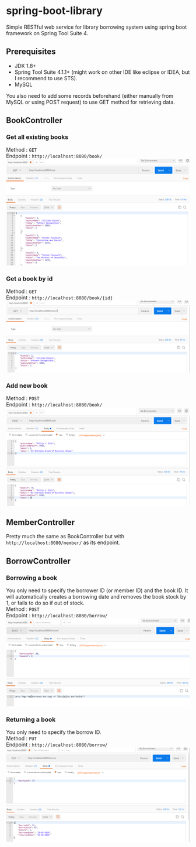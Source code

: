 # spring-boot-library
Simple RESTful web service for library borrowing system using spring boot framework on Spring Tool Suite 4.

## Prerequisites
* JDK 1.8+
* Spring Tool Suite 4.1.1+ (might work on other IDE like eclipse or IDEA, but I recommend to use STS).
* MySQL

You also need to add some records beforehand (either manually from MySQL or using POST request) to use GET method for retrieving data.

## BookController
### Get all existing books
Method : `GET`  
Endpoint : `http://localhost:8080/book/`
![get all books](https://raw.githubusercontent.com/kucinghitam13/spring-boot-library/master/img/01.PNG)

### Get a book by id
Method : `GET`  
Endpoint : `http://localhost:8080/book/{id}`
![get book by id](https://raw.githubusercontent.com/kucinghitam13/spring-boot-library/master/img/02.PNG)

### Add new book
Method : `POST`  
Endpoint : `http://localhost:8080/book/`
![add book](https://raw.githubusercontent.com/kucinghitam13/spring-boot-library/master/img/03.PNG)

## MemberController
Pretty much the same as BookController but with `http://localhost:8080/member/` as its endpoint.

## BorrowController
### Borrowing a book
You only need to specify the borrower ID (or member ID) and the book ID. It will automatically creates a borrowing date and removes the book stock by 1, or fails to do so if out of stock.  
Method : `POST`  
Endpoint : `http://localhost:8080/borrow/`
![borrowing book](https://raw.githubusercontent.com/kucinghitam13/spring-boot-library/master/img/c.PNG)

### Returning a book
You only need to specify the borrow ID.  
Method : `PUT`  
Endpoint : `http://localhost:8080/borrow/`
![returning book](https://raw.githubusercontent.com/kucinghitam13/spring-boot-library/master/img/d.PNG)
